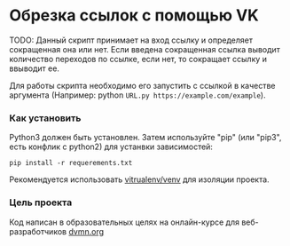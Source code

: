 # Обрезка ссылок с помощью VK

TODO: Данный скрипт принимает на вход ссылку и определяет сокращенная она или нет. Если введена сокращенная ссылка выводит количество переходов по ссылке, если нет, то сокращает ссылку и ввыводит ее.

Для работы скрипта необходимо его запустить с ссылкой в качестве аргумента (Например: python `URL.py https://example.com/example`).

### Как установить

Python3 должен быть установлен.
Затем используйте "pip" (или "pip3", есть конфлик с python2) для устанвки зависимостей:

`pip install -r requerements.txt`

Рекомендуется использовать [vitrualenv/venv](https://docs.python.org/3/library/venv.html) для изоляции проекта.

### Цель проекта

Код написан в образовательных целях на онлайн-курсе для веб-разработчиков [dvmn.org](https://dvmn.org/)